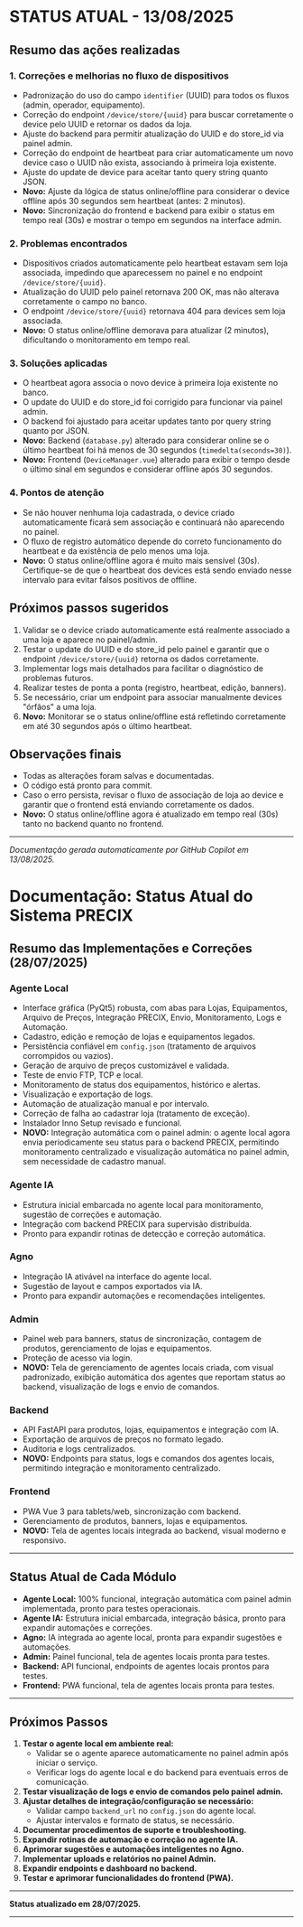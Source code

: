 # STATUS ATUAL - 13/08/2025

## Resumo das ações realizadas

### 1. Correções e melhorias no fluxo de dispositivos
- Padronização do uso do campo `identifier` (UUID) para todos os fluxos (admin, operador, equipamento).
- Correção do endpoint `/device/store/{uuid}` para buscar corretamente o device pelo UUID e retornar os dados da loja.
- Ajuste do backend para permitir atualização do UUID e do store_id via painel admin.
- Correção do endpoint de heartbeat para criar automaticamente um novo device caso o UUID não exista, associando à primeira loja existente.
- Ajuste do update de device para aceitar tanto query string quanto JSON.
- **Novo:** Ajuste da lógica de status online/offline para considerar o device offline após 30 segundos sem heartbeat (antes: 2 minutos).
- **Novo:** Sincronização do frontend e backend para exibir o status em tempo real (30s) e mostrar o tempo em segundos na interface admin.

### 2. Problemas encontrados
- Dispositivos criados automaticamente pelo heartbeat estavam sem loja associada, impedindo que aparecessem no painel e no endpoint `/device/store/{uuid}`.
- Atualização do UUID pelo painel retornava 200 OK, mas não alterava corretamente o campo no banco.
- O endpoint `/device/store/{uuid}` retornava 404 para devices sem loja associada.
- **Novo:** O status online/offline demorava para atualizar (2 minutos), dificultando o monitoramento em tempo real.

### 3. Soluções aplicadas
- O heartbeat agora associa o novo device à primeira loja existente no banco.
- O update do UUID e do store_id foi corrigido para funcionar via painel admin.
- O backend foi ajustado para aceitar updates tanto por query string quanto por JSON.
- **Novo:** Backend (`database.py`) alterado para considerar online se o último heartbeat foi há menos de 30 segundos (`timedelta(seconds=30)`).
- **Novo:** Frontend (`DeviceManager.vue`) alterado para exibir o tempo desde o último sinal em segundos e considerar offline após 30 segundos.

### 4. Pontos de atenção
- Se não houver nenhuma loja cadastrada, o device criado automaticamente ficará sem associação e continuará não aparecendo no painel.
- O fluxo de registro automático depende do correto funcionamento do heartbeat e da existência de pelo menos uma loja.
- **Novo:** O status online/offline agora é muito mais sensível (30s). Certifique-se de que o heartbeat dos devices está sendo enviado nesse intervalo para evitar falsos positivos de offline.

## Próximos passos sugeridos
1. Validar se o device criado automaticamente está realmente associado a uma loja e aparece no painel/admin.
2. Testar o update do UUID e do store_id pelo painel e garantir que o endpoint `/device/store/{uuid}` retorna os dados corretamente.
3. Implementar logs mais detalhados para facilitar o diagnóstico de problemas futuros.
4. Realizar testes de ponta a ponta (registro, heartbeat, edição, banners).
5. Se necessário, criar um endpoint para associar manualmente devices "órfãos" a uma loja.
6. **Novo:** Monitorar se o status online/offline está refletindo corretamente em até 30 segundos após o último heartbeat.

## Observações finais
- Todas as alterações foram salvas e documentadas.
- O código está pronto para commit.
- Caso o erro persista, revisar o fluxo de associação de loja ao device e garantir que o frontend está enviando corretamente os dados.
- **Novo:** O status online/offline agora é atualizado em tempo real (30s) tanto no backend quanto no frontend.

---

*Documentação gerada automaticamente por GitHub Copilot em 13/08/2025.*
# Documentação: Status Atual do Sistema PRECIX

## Resumo das Implementações e Correções (28/07/2025)

### Agente Local
- Interface gráfica (PyQt5) robusta, com abas para Lojas, Equipamentos, Arquivo de Preços, Integração PRECIX, Envio, Monitoramento, Logs e Automação.
- Cadastro, edição e remoção de lojas e equipamentos legados.
- Persistência confiável em `config.json` (tratamento de arquivos corrompidos ou vazios).
- Geração de arquivo de preços customizável e validada.
- Teste de envio FTP, TCP e local.
- Monitoramento de status dos equipamentos, histórico e alertas.
- Visualização e exportação de logs.
- Automação de atualização manual e por intervalo.
- Correção de falha ao cadastrar loja (tratamento de exceção).
- Instalador Inno Setup revisado e funcional.
- **NOVO:** Integração automática com o painel admin: o agente local agora envia periodicamente seu status para o backend PRECIX, permitindo monitoramento centralizado e visualização automática no painel admin, sem necessidade de cadastro manual.

### Agente IA
- Estrutura inicial embarcada no agente local para monitoramento, sugestão de correções e automação.
- Integração com backend PRECIX para supervisão distribuída.
- Pronto para expandir rotinas de detecção e correção automática.

### Agno
- Integração IA ativável na interface do agente local.
- Sugestão de layout e campos exportados via IA.
- Pronto para expandir automações e recomendações inteligentes.

### Admin
- Painel web para banners, status de sincronização, contagem de produtos, gerenciamento de lojas e equipamentos.
- Proteção de acesso via login.
- **NOVO:** Tela de gerenciamento de agentes locais criada, com visual padronizado, exibição automática dos agentes que reportam status ao backend, visualização de logs e envio de comandos.

### Backend
- API FastAPI para produtos, lojas, equipamentos e integração com IA.
- Exportação de arquivos de preços no formato legado.
- Auditoria e logs centralizados.
- **NOVO:** Endpoints para status, logs e comandos dos agentes locais, permitindo integração e monitoramento centralizado.

### Frontend
- PWA Vue 3 para tablets/web, sincronização com backend.
- Gerenciamento de produtos, banners, lojas e equipamentos.
- **NOVO:** Tela de agentes locais integrada ao backend, visual moderno e responsivo.

---

## Status Atual de Cada Módulo
- **Agente Local:** 100% funcional, integração automática com painel admin implementada, pronto para testes operacionais.
- **Agente IA:** Estrutura inicial embarcada, integração básica, pronto para expandir automações e correções.
- **Agno:** IA integrada ao agente local, pronta para expandir sugestões e automações.
- **Admin:** Painel funcional, tela de agentes locais pronta para testes.
- **Backend:** API funcional, endpoints de agentes locais prontos para testes.
- **Frontend:** PWA funcional, tela de agentes locais pronta para testes.

---

## Próximos Passos
1. **Testar o agente local em ambiente real:**
   - Validar se o agente aparece automaticamente no painel admin após iniciar o serviço.
   - Verificar logs do agente local e do backend para eventuais erros de comunicação.
2. **Testar visualização de logs e envio de comandos pelo painel admin.**
3. **Ajustar detalhes de integração/configuração se necessário:**
   - Validar campo `backend_url` no `config.json` do agente local.
   - Ajustar intervalos e formato de status, se necessário.
4. **Documentar procedimentos de suporte e troubleshooting.**
5. **Expandir rotinas de automação e correção no agente IA.**
6. **Aprimorar sugestões e automações inteligentes no Agno.**
7. **Implementar uploads e relatórios no painel Admin.**
8. **Expandir endpoints e dashboard no backend.**
9. **Testar e aprimorar funcionalidades do frontend (PWA).**

---

**Status atualizado em 28/07/2025.**

---

<!--
PROMPT PARA CONTINUIDADE (AI):
- Última atualização: 28/07/2025
- Próximos passos imediatos: Testar integração automática do agente local com o painel admin, validar logs e comandos, revisar README e documentar troubleshooting.
- Se for retomar amanhã: Comece revisando os testes do agente local e painel admin, depois avance para integração contínua e automação de builds.
- Lembre-se de atualizar este status e remover este prompt após concluir a próxima rodada de testes e documentação.
-->
